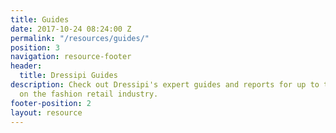 ```yaml
---
title: Guides
date: 2017-10-24 08:24:00 Z
permalink: "/resources/guides/"
position: 3
navigation: resource-footer
header:
  title: Dressipi Guides
description: Check out Dressipi's expert guides and reports for up to the minute insight
  on the fashion retail industry.
footer-position: 2
layout: resource
---
```


